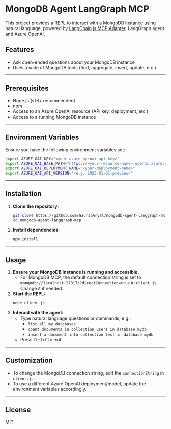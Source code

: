 # MongoDB Agent LangGraph MCP

This project provides a REPL to interact with a MongoDB instance using natural language, powered by [LangChain.js MCP Adapter](https://github.com/langchain-ai/langchainjs-mcp-adapters?tab=readme-ov-file), LangGraph agent and Azure OpenAI.

## Features
- Ask open-ended questions about your MongoDB instance
- Uses a suite of MongoDB tools (find, aggregate, insert, update, etc.)

---

## Prerequisites
- Node.js (v18+ recommended)
- npm
- Access to an Azure OpenAI resource (API key, deployment, etc.)
- Access to a running MongoDB instance

---

## Environment Variables
Ensure you have the following environment variables set:

```sh
export AZURE_OAI_KEY="<your-azure-openai-api-key>"
export AZURE_OAI_BASE_PATH="https://<your-resource-name>.openai.azure.com/"
export AZURE_OAI_DEPLOYMENT_NAME="<your-deployment-name>"
export AZURE_OAI_API_VERSION="<e.g. 2025-01-01-preview>"
```


---

## Installation
1. **Clone the repository:**
   ```sh
   git clone https://github.com/GaurabAryal/mongodb-agent-langgraph-mcp.git
   cd mongodb-agent-langgraph-mcp
   ```
2. **Install dependencies:**
   ```sh
   npm install
   ```

---

## Usage
1. **Ensure your MongoDB instance is running and accessible.**
   - For MongoDB MCP, the default connection string is set to `mongodb://localhost:27017/?directConnection=true` in `client.js`. Change it if needed.
2. **Start the REPL:**
   ```sh
   node client.js
   ```
3. **Interact with the agent:**
   - Type natural language questions or commands, e.g.:
     - `list all my databases`
     - `count documents in collection users in database mydb`
     - `insert a document into collection test in database mydb`
   - Press `Ctrl+C` to exit.

---

## Customization
- To change the MongoDB connection string, edit the `connectionString` in `client.js`.
- To use a different Azure OpenAI deployment/model, update the environment variables accordingly.

---

## License
MIT 
